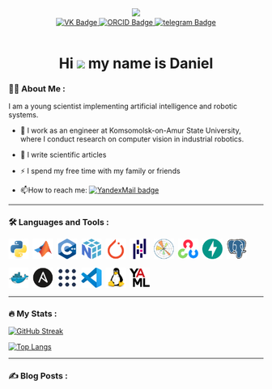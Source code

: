 <div id="header" align="center">
  <img src="https://i.giphy.com/media/v1.Y2lkPTc5MGI3NjExNmF3eGtkNWtvMzhnejJpdmFkOXBsZXlra3ZtNTRwc3Npdmdpb2JudiZlcD12MV9pbnRlcm5hbF9naWZfYnlfaWQmY3Q9cw/9yRMxLuRqyQ0x3jJXD/giphy.gif" width="100"/>

  <div id="badges">
    <a href="https://vk.com/grabchik00">
        <img src="https://img.shields.io/badge/Вконтакте-blue?style=for-the-badge&logo=vk&logoColor=white" alt="VK Badge"/>
    </a>
    <a href="https://orcid.org/0000-0002-5327-1934">
        <img src="https://img.shields.io/badge/ORCID-green?style=for-the-badge&logo=orcid&logoColor=white" alt="ORCID Badge"/>
    </a>
    <a href="https://t.me/grabchik00">
        <img src="https://img.shields.io/badge/Telegram-blue?style=for-the-badge&logo=telegram&logoColor=white" alt="telegram Badge"/>
    </a>
  </div>

  <img src="https://komarev.com/ghpvc/?username=Daniel-Robotic&style=flat-square&color=blue" alt=""/>

  <h1>
    Hi <img src="https://media.giphy.com/media/hvRJCLFzcasrR4ia7z/giphy.gif" width="30px"/> my name is Daniel
  </h1>
  
</div>

### :man_technologist: About Me :

I am a young scientist implementing artificial intelligence and robotic systems.

- :telescope: I work as an engineer at Komsomolsk-on-Amur State University, where I conduct research on computer vision in industrial robotics.

- :seedling: I write scientific articles

- :zap: I spend my free time with my family or friends

- :mailbox:How to reach me: [![YandexMail badge](https://img.shields.io/badge/-grabardm-yellow?style=flat&logo=gmail&logoColor=white)](grabardm@ml-dev.ru)

---

### :hammer_and_wrench: Languages and Tools :

<div>
  <img src="https://github.com/devicons/devicon/blob/master/icons/python/python-original.svg" title="Python" alt="python" width="40" height="40"/>&nbsp;
  <img src="https://github.com/devicons/devicon/blob/master/icons/matlab/matlab-original.svg" title="matlab" alt="matlab" width="40" height="40"/>&nbsp;
  <img src="https://github.com/devicons/devicon/blob/master/icons/cplusplus/cplusplus-original.svg" title="cplusplus" alt="cplusplus" width="40" height="40"/>&nbsp;
  <img src="https://github.com/devicons/devicon/blob/master/icons/numpy/numpy-original.svg" title="NumPy" alt="numpy" width="40" height="40"/>&nbsp;
  <img src="https://github.com/devicons/devicon/blob/master/icons/pytorch/pytorch-original.svg" title="PyTorch" alt="pytorch" width="40" height="40"/>&nbsp;
  <img src="https://github.com/devicons/devicon/blob/master/icons/pandas/pandas-original.svg" title="pandas" alt="pandas" width="40" height="40"/>&nbsp;
  <img src="https://github.com/devicons/devicon/blob/master/icons/matplotlib/matplotlib-original.svg" title="matplotlib" alt="matplotlib" width="40" height="40"/>&nbsp;
  <img src="https://github.com/devicons/devicon/blob/master/icons/opencv/opencv-original.svg" title="opencv" alt="opencv" width="40" height="40"/>&nbsp;
  <img src="https://github.com/devicons/devicon/blob/master/icons/fastapi/fastapi-original.svg" title="fastapi" alt="fastapi" width="40" height="40"/>&nbsp;
  <img src="https://github.com/devicons/devicon/blob/master/icons/postgresql/postgresql-original.svg" title="postgres" alt="postgres" width="40" height="40"/>&nbsp;
  
  <img src="https://github.com/devicons/devicon/blob/master/icons/docker/docker-original.svg" title="Docker" alt="docker" width="40" height="40"/>&nbsp;
  <img src="https://github.com/devicons/devicon/blob/master/icons/ansible/ansible-original.svg" title="Ansible" alt="ansible" width="40" height="40"/>&nbsp;
  <img src="https://github.com/devicons/devicon/blob/master/icons/ros/ros-original.svg" title="ROS" alt="ros" width="40" height="40"/>&nbsp;
  <img src="https://github.com/devicons/devicon/blob/master/icons/vscode/vscode-original.svg" title="vscode" alt="vscode" width="40" height="40"/>&nbsp;
  <img src="https://github.com/devicons/devicon/blob/master/icons/linux/linux-original.svg" title="linux" alt="linux" width="40" height="40"/>&nbsp;
  <img src="https://github.com/devicons/devicon/blob/master/icons/yaml/yaml-original.svg" title="yaml" alt="yaml" width="40" height="40"/>&nbsp;
</div>

---

### :fire: My Stats :

[![GitHub Streak](http://github-readme-streak-stats.herokuapp.com?user=Daniel-Robotic&theme=github-dark&hide_border=true&date_format=j%20M%5B%20Y%5D&mode=weekly)](https://git.io/streak-stats)

[![Top Langs](https://github-readme-stats.vercel.app/api/top-langs/?username=Daniel-Robotic&layout=compact&theme=merko)](https://github.com/anuraghazra/github-readme-stats)

---

### :writing_hand: Blog Posts :
